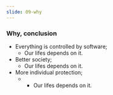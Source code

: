 ```yaml
---
slide: 09-why
---
```


### Why, conclusion

- Everything is controlled by software;
  - Our lifes depends on it.
- Better society;
  - Our lifes depends on it.
- More individual protection;
  - - Our lifes depends on it.